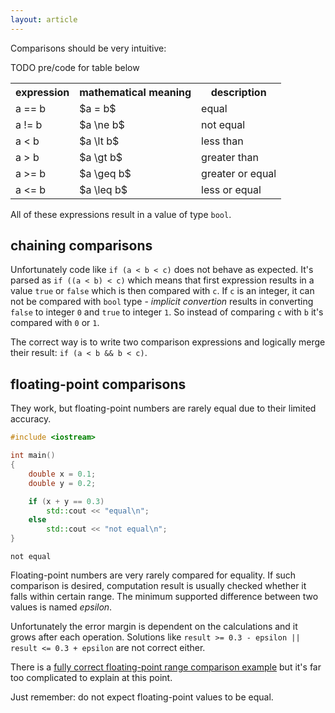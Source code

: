 ```yaml
---
layout: article
---
```


Comparisons should be very intuitive:

TODO pre/code for table below

<div class="table-responsive">
    <table class="table table-bordered table-dark">
        <tbody>
            <tr>
                <th>expression</th>
                <th>mathematical meaning</th>
                <th>description</th>
            </tr>
            <tr>
                <td>a == b</td>
                <td>$a = b$</td>
                <td>equal</td>
            </tr>
            <tr>
                <td>a != b</td>
                <td>$a \ne b$</td>
                <td>not equal</td>
            </tr>
            <tr>
                <td>a < b</td>
                <td>$a \lt b$</td>
                <td>less than</td>
            </tr>
            <tr>
                <td>a > b</td>
                <td>$a \gt b$</td>
                <td>greater than</td>
            </tr>
            <tr>
                <td>a >= b</td>
                <td>$a \geq b$</td>
                <td>greater or equal</td>
            </tr>
            <tr>
                <td>a <= b</td>
                <td>$a \leq b$</td>
                <td>less or equal</td>
            </tr>
        </tbody>
    </table>
</div>

All of these expressions result in a value of type `bool`.

## chaining comparisons

Unfortunately code like `if (a < b < c)` does not behave as expected. It's parsed as `if ((a < b) < c)` which means that first expression results in a value `true` or `false` which is then compared with `c`. If `c` is an integer, it can not be compared with `bool` type - *implicit convertion* results in converting `false` to integer `0` and `true` to integer `1`. So instead of comparing `c` with `b` it's compared with `0` or `1`.

The correct way is to write two comparison expressions and logically merge their result: `if (a < b && b < c)`.

## floating-point comparisons

They work, but floating-point numbers are rarely equal due to their limited accuracy.

```c++
#include <iostream>

int main()
{
    double x = 0.1;
    double y = 0.2;

    if (x + y == 0.3)
        std::cout << "equal\n";
    else
        std::cout << "not equal\n";
}
```

~~~
not equal
~~~

Floating-point numbers are very rarely compared for equality. If such comparison is desired, computation result is usually checked whether it falls within certain range. The minimum supported difference between two values is named *epsilon*.

Unfortunately the error margin is dependent on the calculations and it grows after each operation. Solutions like `result >= 0.3 - epsilon || result <= 0.3 + epsilon` are not correct either.

There is a [fully correct floating-point range comparison example](https://en.cppreference.com/w/cpp/types/numeric_limits/epsilon) but it's far too complicated to explain at this point.

Just remember: do not expect floating-point values to be equal.
